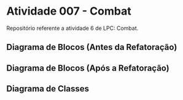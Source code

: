 # Atividade 007 - Combat
Repositório referente a atividade 6 de LPC: Combat.

## Diagrama de Blocos (Antes da Refatoração)

## Diagrama de Blocos (Após a Refatoração)

## Diagrama de Classes
